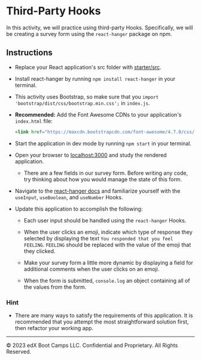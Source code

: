 # Third-Party Hooks

In this activity, we will practice using third-party Hooks. Specifically, we will be creating a survey form using the `react-hanger` package on npm.

## Instructions

* Replace your React application's src folder with [starter/src](starter/src).

* Install react-hanger by running `npm install react-hanger` in your terminal.

* This activity uses Bootstrap, so make sure that you `import 'bootstrap/dist/css/bootstrap.min.css';` in `index.js`.

* **Recommended:** Add the Font Awesome CDNs to your application's `index.html` file:

  ```html
  <link href="https://maxcdn.bootstrapcdn.com/font-awesome/4.7.0/css/font-awesome.min.css" rel="stylesheet" />
  ```

* Start the application in dev mode by running `npm start` in your terminal.

* Open your browser to [localhost:3000](http://localhost:3000) and study the rendered application.

  * There are a few fields in our survey form. Before writing any code, try thinking about how you would manage the state of this form. 

* Navigate to the [react-hanger docs](https://github.com/kitze/react-hanger) and familiarize yourself with the `useInput`, `useBoolean`, and `useNumber` Hooks.

* Update this application to accomplish the following:

  * Each user input should be handled using the `react-hanger` Hooks.

  * When the user clicks an emoji, indicate which type of response they selected by displaying the text `You responded that you feel FEELING`. `FEELING` should be replaced with the value of the emoji that they clicked.

  * Make your survey form a little more dynamic by displaying a field for additional comments when the user clicks on an emoji.

  * When the form is submitted, `console.log` an object containing all of the values from the form.

### Hint

* There are many ways to satisfy the requirements of this application. It is recommended that you attempt the most straightforward solution first, then refactor your working app.

---

© 2023 edX Boot Camps LLC. Confidential and Proprietary. All Rights Reserved.

